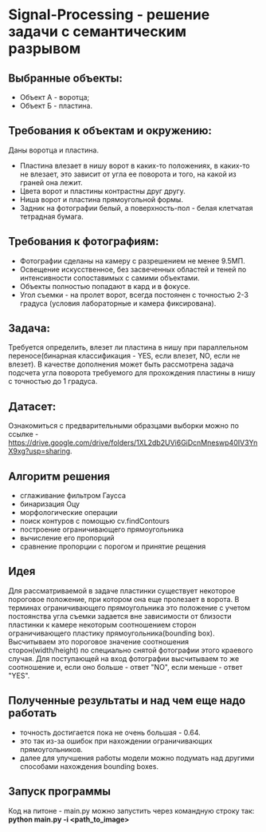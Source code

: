 # Signal-Processing - решение задачи с семантическим разрывом

## Выбранные объекты:
- Объект А - воротца;
- Объект Б - пластина.

## Требования к объектам и окружению:
Даны воротца и пластина. 
- Пластина влезает в нишу ворот в каких-то положениях, в каких-то не влезает, это зависит от угла ее поворота и того, на какой из граней она лежит.
- Цвета ворот и пластины контрастны друг другу.
- Ниша ворот и пластина прямоугольной формы.
- Задник на фотографии белый, а поверхность-пол - белая клетчатая тетрадная бумага.

## Требования к фотографиям:
- Фотографии сделаны на камеру с разрешением не менее 9.5МП.
- Освещение искусственное, без засвеченных областей и теней по интенсивности сопоставимых с самими объектами.
- Объекты полностью попадают в кард и в фокусе.
- Угол съемки  - на пролет ворот, всегда постоянен с точностью 2-3 градуса (условия лабораторные и камера фиксирована).

## Задача:

Требуется определить, влезет ли пластина в нишу при параллельном переносе(бинарная классификация - YES, если влезет, NO, если не влезет). В качестве дополнения может быть рассмотрена задача подсчета угла поворота требуемого для прохождения пластины в нишу с точностью до 1 градуса.


## Датасет:

Ознакомиться с предварительными образцами выборки можно по ссылке - https://drive.google.com/drive/folders/1XL2db2UVi6GiDcnMneswp40IV3YnX9xg?usp=sharing.

## Алгоритм решения
- сглаживание фильтром Гаусса
- бинаризация Оцу
- морфологические операции
- поиск контуров с помощью cv.findContours
- построение ограничивающего прямоугольника
- вычисление его пропорций
- сравнение пропорции с порогом и принятие рещения

## Идея
Для рассматриваемой в задаче пластинки существует некоторое пороговое положение, при котором она еще пролезает в ворота. В терминах ограничивающего прямоугольника это положение с учетом постоянства угла съемки задается вне зависимости от близости пластинки к камере некоторым соотношением сторон ограничивающего пластику прямоугольника(bounding box). Высчитываем это пороговое значение соотношения сторон(width/height) по специально снятой фотографии этого краевого случая. Для поступающей на вход фотографии высчитываем то же соотношение и, если оно больше - ответ "NO", если меньше - ответ "YES".

## Полученные результаты и над чем еще надо работать
- точность достигается пока не очень большая - 0.64.
- это так из-за ошибок при нахождении ограничивающих прямоугольников.
- далее для улучшения работы модели можно подумать над другими способами нахождения bounding boxes. 

## Запуск программы
Код на питоне - main.py можно запустить через командную строку так: **python main.py -i <path_to_image>**
